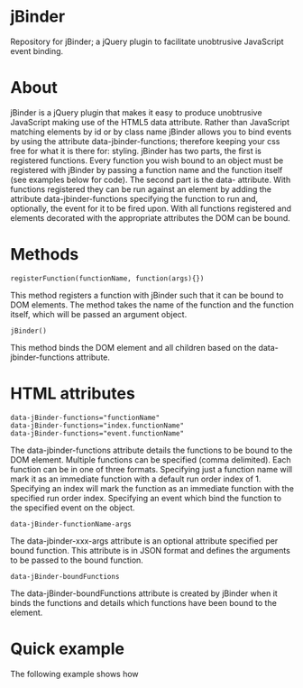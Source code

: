 jBinder
=======

Repository for jBinder; a jQuery plugin to facilitate unobtrusive JavaScript event binding.

About
=====

jBinder is a jQuery plugin that makes it easy to produce unobtrusive JavaScript making use of the HTML5 data attribute. Rather than JavaScript matching elements by id or by class name jBinder allows you to bind events by using the attribute data-jbinder-functions; therefore keeping your css free for what it is there for: styling.
jBinder has two parts, the first is registered functions. Every function you wish bound to an object must be registered with jBinder by passing a function name and the function itself (see examples below for code). The second part is the data- attribute. With functions registered they can be run against an element by adding the attribute data-jbinder-functions specifying the function to run and, optionally, the event for it to be fired upon. With all functions registered and elements decorated with the appropriate attributes the DOM can be bound.

Methods
=======

```
registerFunction(functionName, function(args){})
```

This method registers a function with jBinder such that it can be bound to DOM elements. The method takes the name of the function and the function itself, which will be passed an argument object.

```
jBinder()
```

This method binds the DOM element and all children based on the data-jbinder-functions attribute.

HTML attributes
===============

```
data-jBinder-functions="functionName"
data-jBinder-functions="index.functionName"
data-jBinder-functions="event.functionName"
```
The data-jbinder-functions attribute details the functions to be bound to the DOM element. Multiple functions can be specified (comma delimited). Each function can be in one of three formats. Specifying just a function name will mark it as an immediate function with a default run order index of 1. Specifying an index will mark the function as an immediate function with the specified run order index. Specifying an event which bind the function to the specified event on the object.
```
data-jBinder-functionName-args
```
The data-jbinder-xxx-args attribute is an optional attribute specified per bound function. This attribute is in JSON format and defines the arguments to be passed to the bound function.
```
data-jBinder-boundFunctions
```
The data-jBinder-boundFunctions attribute is created by jBinder when it binds the functions and details which functions have been bound to the element.

Quick example
=============

The following example shows how 
